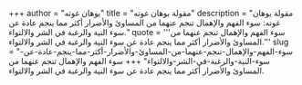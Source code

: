 +++
author = "يوهان غوته"
title = "مقولة يوهان غوته"
description = "مقولة يوهان غوته: سوء الفهم والإهمال تنجم عنهما من المساوئ والأضرار أكثر مما ينجم عادة عن سوء النية والرغبة في الشر والالتواء."
quote = '''سوء الفهم والإهمال تنجم عنهما من المساوئ والأضرار أكثر مما ينجم عادة عن سوء النية والرغبة في الشر والالتواء.'''
slug = "سوء-الفهم-والإهمال-تنجم-عنهما-من-المساوئ-والأضرار-أكثر-مما-ينجم-عادة-عن-سوء-النية-والرغبة-في-الشر-والالتواء"
+++
سوء الفهم والإهمال تنجم عنهما من المساوئ والأضرار أكثر مما ينجم عادة عن سوء النية والرغبة في الشر والالتواء.
